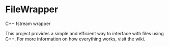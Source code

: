 # FileWrapper
C++ fstream wrapper

This project provides a simple and efficient way to interface with files using C++. For more information on how everything works, visit the wiki.
